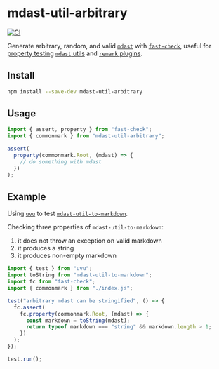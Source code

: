 # mdast-util-arbitrary

[![CI](https://github.com/ChristianMurphy/mdast-util-arbitrary/actions/workflows/main.yml/badge.svg?branch=main)](https://github.com/ChristianMurphy/mdast-util-arbitrary/actions/workflows/main.yml)

Generate arbitrary, random, and valid [`mdast`](https://github.com/syntax-tree/mdast) with [`fast-check`](https://github.com/dubzzz/fast-check), useful for [property testing](https://medium.com/criteo-engineering/introduction-to-property-based-testing-f5236229d237) [`mdast` utils](https://github.com/syntax-tree/mdast#list-of-utilities) and [`remark` plugins](https://github.com/remarkjs/remark/blob/main/doc/plugins.md#plugins).

## Install

```bash
npm install --save-dev mdast-util-arbitrary
```

## Usage

```ts
import { assert, property } from "fast-check";
import { commonmark } from "mdast-util-arbitrary";

assert(
  property(commonmark.Root, (mdast) => {
    // do something with mdast
  })
);
```

## Example

Using [`uvu`](https://github.com/lukeed/uvu) to test [`mdast-util-to-markdown`](https://github.com/syntax-tree/mdast-util-to-markdown).

Checking three properties of `mdast-util-to-markdown`:

1. it does not throw an exception on valid markdown
2. it produces a string
3. it produces non-empty markdown

```ts
import { test } from "uvu";
import toString from "mdast-util-to-markdown";
import fc from "fast-check";
import { commonmark } from "./index.js";

test("arbitrary mdast can be stringified", () => {
  fc.assert(
    fc.property(commonmark.Root, (mdast) => {
      const markdown = toString(mdast);
      return typeof markdown === "string" && markdown.length > 1;
    })
  );
});

test.run();
```
